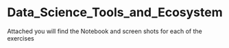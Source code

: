 # Data_Science_Tools_and_Ecosystem
Attached you will find the Notebook and screen shots for each of the exercises
